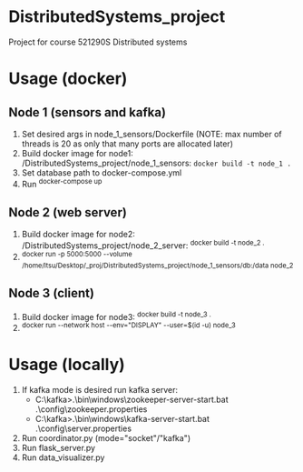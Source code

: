 # DistributedSystems_project

Project for course 521290S Distributed systems

# Usage (docker)
## Node 1 (sensors and kafka)
1. Set desired args in node_1_sensors/Dockerfile (NOTE: max number of threads is 20 as only that many ports are allocated later)
2. Build docker image for node1: /DistributedSystems_project/node_1_sensors: `docker build -t node_1 .`
3. Set database path to docker-compose.yml
4. Run <sup>docker-compose up</sup>

## Node 2 (web server)
1. Build docker image for node2: /DistributedSystems_project/node_2_server: <sup>docker build -t node_2 .</sup>
2. <sup>docker run -p 5000:5000 --volume /home/ltsu/Desktop/_proj/DistributedSystems_project/node_1_sensors/db:/data node_2</sup>

## Node 3 (client)
1. Build docker image for node3: <sup>docker build -t node_3 .</sup>
2. <sup>docker run --network host --env="DISPLAY" --user=$(id -u) node_3</sup>


# Usage (locally)
1. If kafka mode is desired run kafka server:
    - C:\kafka>.\bin\windows\zookeeper-server-start.bat .\config\zookeeper.properties
    - C:\kafka>.\bin\windows\kafka-server-start.bat .\config\server.properties
2. Run coordinator.py (mode="socket"/"kafka")
3. Run flask_server.py
4. Run data_visualizer.py
